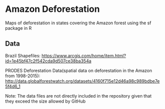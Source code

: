 # Amazon Deforestation

Maps of deforestation in states covering the Amazon forest using the sf package in R

## Data

Brazil Shapefiles: https://www.arcgis.com/home/item.html?id=1e45bf47c2f542cda9d507ce38ba354a 

PRODES Deforestation Data(spatial data on deforestation in the Amazon from 1998-2015): http://data.globalforestwatch.org/datasets/4160f715e12d46a98c989bdbe7e5f4d6_1 

Note: The data files are not directly included in the repository given that they exceed the size allowed by GitHub
